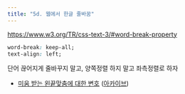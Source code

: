 ```yaml
---
title: "5d. 웹에서 한글 줄바꿈"
---
```


https://www.w3.org/TR/css-text-3/#word-break-property

```css
word-break: keep-all;
text-align: left;
```

단어 끊어지게 줄바꾸지 말고, 양쪽정렬 하지 말고 좌측정렬로 하자

- [미움 받는 왼끝맞춤에 대한 변호](https://fdsctxt.oopy.io/74cfe0a0-d836-44a6-973a-cf7f722ac880) ([아카이브](https://web.archive.org/web/20220109131143/https://fdsctxt.oopy.io/74cfe0a0-d836-44a6-973a-cf7f722ac880))